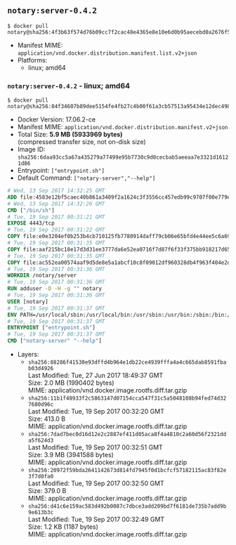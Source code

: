## `notary:server-0.4.2`

```console
$ docker pull notary@sha256:4f3b63f574d76b09cc7f2cac48e4365e8e10e6d0b95aecebd0a2676f5cbcbf80
```

-	Manifest MIME: `application/vnd.docker.distribution.manifest.list.v2+json`
-	Platforms:
	-	linux; amd64

### `notary:server-0.4.2` - linux; amd64

```console
$ docker pull notary@sha256:84f34607b89dee5154fe4fb27c4b00f61a3cb57513a95434e12dec498e022260
```

-	Docker Version: 17.06.2-ce
-	Manifest MIME: `application/vnd.docker.distribution.manifest.v2+json`
-	Total Size: **5.9 MB (5933969 bytes)**  
	(compressed transfer size, not on-disk size)
-	Image ID: `sha256:6daa93cc5a67a435279a77499e95b7730c9d0cecbab5aeeaa7e3321d16121d86`
-	Entrypoint: `["entrypoint.sh"]`
-	Default Command: `["notary-server","--help"]`

```dockerfile
# Wed, 13 Sep 2017 14:32:25 GMT
ADD file:4583e12bf5caec40b861a3409f2a1624c3f3556cc457edb99c9707f00e779e45 in / 
# Wed, 13 Sep 2017 14:32:26 GMT
CMD ["/bin/sh"]
# Tue, 19 Sep 2017 00:31:21 GMT
EXPOSE 4443/tcp
# Tue, 19 Sep 2017 00:31:22 GMT
COPY file:e0e3204ef0b253b4cb710125fb7780914daff79cb06e65bfd4e44ee5c6a69a75 in /notary/server/ 
# Tue, 19 Sep 2017 00:31:35 GMT
COPY file:aaf215bc18e17d3d31ee3777da6e52ea0716f7d87f6f33f375bb918217d65f6a in /notary/server/ 
# Tue, 19 Sep 2017 00:31:35 GMT
COPY file:ac552ea00574aaf9d5de8e5a1abcf10c8f09012df960328db4f963f404e2d409 in /notary/server/ 
# Tue, 19 Sep 2017 00:31:36 GMT
WORKDIR /notary/server
# Tue, 19 Sep 2017 00:31:36 GMT
RUN adduser -D -H -g "" notary
# Tue, 19 Sep 2017 00:31:36 GMT
USER [notary]
# Tue, 19 Sep 2017 00:31:37 GMT
ENV PATH=/usr/local/sbin:/usr/local/bin:/usr/sbin:/usr/bin:/sbin:/bin:/notary/server
# Tue, 19 Sep 2017 00:31:37 GMT
ENTRYPOINT ["entrypoint.sh"]
# Tue, 19 Sep 2017 00:31:37 GMT
CMD ["notary-server" "--help"]
```

-	Layers:
	-	`sha256:88286f41530e93dffd4b964e1db22ce4939fffa4a4c665dab8591fbab03d4926`  
		Last Modified: Tue, 27 Jun 2017 18:49:37 GMT  
		Size: 2.0 MB (1990402 bytes)  
		MIME: application/vnd.docker.image.rootfs.diff.tar.gzip
	-	`sha256:11b1f48933f2c5863147d07154cca547f31c5a5048108b94fed74d327680d96c`  
		Last Modified: Tue, 19 Sep 2017 00:32:20 GMT  
		Size: 413.0 B  
		MIME: application/vnd.docker.image.rootfs.diff.tar.gzip
	-	`sha256:7dad7bec0d16d12e2c2887ef411d05aca8f4a4810c2a60d56f2321dda5f624d3`  
		Last Modified: Tue, 19 Sep 2017 00:32:51 GMT  
		Size: 3.9 MB (3941588 bytes)  
		MIME: application/vnd.docker.image.rootfs.diff.tar.gzip
	-	`sha256:20972f59bda2641142673d814fd7945f0d1bcfcf57182115ac83f82e3f7d0fa0`  
		Last Modified: Tue, 19 Sep 2017 00:32:50 GMT  
		Size: 379.0 B  
		MIME: application/vnd.docker.image.rootfs.diff.tar.gzip
	-	`sha256:d41c6e159ac583d492b0087c7dbce3add209bd7f6181de735b7add9b9e613b3c`  
		Last Modified: Tue, 19 Sep 2017 00:32:49 GMT  
		Size: 1.2 KB (1187 bytes)  
		MIME: application/vnd.docker.image.rootfs.diff.tar.gzip

